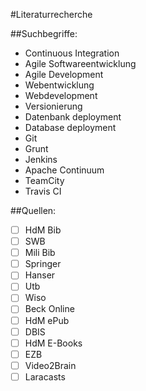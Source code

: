 #Literaturrecherche

##Suchbegriffe:
- Continuous Integration
- Agile Softwareentwicklung
- Agile Development
- Webentwicklung
- Webdevelopment
- Versionierung
- Datenbank deployment
- Database deployment
- Git
- Grunt
- Jenkins
- Apache Continuum
- TeamCity
- Travis CI

##Quellen:
- [ ] HdM Bib
- [ ] SWB
- [ ] Mili Bib
- [ ] Springer
- [ ] Hanser
- [ ] Utb
- [ ] Wiso
- [ ] Beck Online
- [ ] HdM ePub
- [ ] DBIS
- [ ] HdM E-Books
- [ ] EZB
- [ ] Video2Brain
- [ ] Laracasts